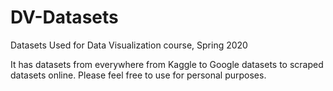# DV-Datasets
Datasets Used for Data Visualization course, Spring 2020

It has datasets from everywhere from Kaggle to Google datasets to scraped datasets online. Please feel free to use for personal purposes.
